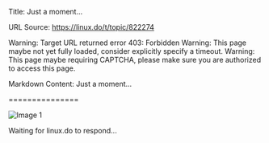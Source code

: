 Title: Just a moment...

URL Source: https://linux.do/t/topic/822274

Warning: Target URL returned error 403: Forbidden
Warning: This page maybe not yet fully loaded, consider explicitly specify a timeout.
Warning: This page maybe requiring CAPTCHA, please make sure you are authorized to access this page.

Markdown Content:
Just a moment...

===============

![Image 1](blob:http://localhost/deaec548461092c7e1c8180c655271cb)

Waiting for linux.do to respond...
